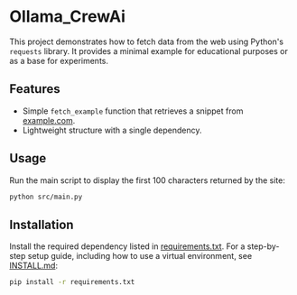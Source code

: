 # Ollama_CrewAi

This project demonstrates how to fetch data from the web using Python's `requests` library. It provides a minimal example for educational purposes or as a base for experiments.

## Features

- Simple `fetch_example` function that retrieves a snippet from [example.com](https://example.com).
- Lightweight structure with a single dependency.

## Usage

Run the main script to display the first 100 characters returned by the site:

```bash
python src/main.py
```

## Installation

Install the required dependency listed in [requirements.txt](requirements.txt). For a step-by-step setup guide, including how to use a virtual environment, see [INSTALL.md](INSTALL.md):

```bash
pip install -r requirements.txt
```

